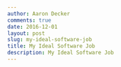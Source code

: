 ```yaml
---
author: Aaron Decker
comments: true
date: 2016-12-01
layout: post
slug: my-ideal-software-job
title: My Ideal Software Job
description: My Ideal Software Job
---
```

